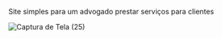 Site simples para um advogado prestar serviços para clientes

![Captura de Tela (25)](https://github.com/user-attachments/assets/ce03af77-078a-4332-ad43-cc3d9a1849dd)
